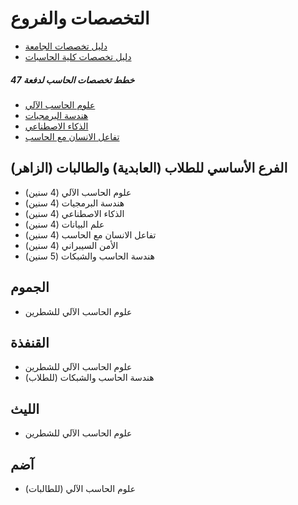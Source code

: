 # التخصصات والفروع

- [دليل تخصصات الجامعة](/pdf/%D8%AF%D9%84%D9%8A%D9%84-%D8%A7%D9%84%D8%AA%D8%AE%D8%B5%D8%B5%D8%A7%D8%AA-1447.pdf)
- [دليل تخصصات كلية الحاسبات](https://uqucc-majors.sb.sa)

##### خطط تخصصات الحاسب لدفعة 47

- [علوم الحاسب الآلي](https://uqucc-majors.sb.sa/cs#%D8%A7%D9%84%D8%AE%D8%B7%D8%A9-%D8%A7%D9%84%D8%AC%D8%AF%D9%8A%D8%AF%D8%A9-%D9%84%D8%AF%D9%81%D8%B9%D8%A9-47)
- [هندسة البرمجيات](https://uqucc-majors.sb.sa/se#%D8%A7%D9%84%D8%AE%D8%B7%D8%A9-%D8%A7%D9%84%D8%AC%D8%AF%D9%8A%D8%AF%D8%A9-%D9%84%D8%AF%D9%81%D8%B9%D8%A9-47)
- [الذكاء الاصطناعي](https://uqucc-majors.sb.sa/ai#%D8%A7%D9%84%D8%AE%D8%B7%D8%A9-%D8%A7%D9%84%D8%AC%D8%AF%D9%8A%D8%AF%D8%A9-%D9%84%D8%AF%D9%81%D8%B9%D8%A9-47)
- [تفاعل الانسان مع الحاسب](https://uqucc-majors.sb.sa/hci#%D8%A7%D9%84%D8%AE%D8%B7%D8%A9-%D8%A7%D9%84%D8%AC%D8%AF%D9%8A%D8%AF%D8%A9-%D9%84%D8%AF%D9%81%D8%B9%D8%A9-47)

<!-- - [الأمن السيبراني](https://uqucc-majors.sb.sa/sec#الخطة-الجديدة-لدفعة-47) -->

<!-- - [هندسة الحاسب والشبكات](https://uqucc-majors.sb.sa/ce#الخطة-الجديدة-لدفعة-47) -->

<!-- - [علم البيانات](https://uqucc-majors.sb.sa/ds#الخطة-الجديدة-لدفعة-47) -->

## الفرع الأساسي للطلاب (العابدية) والطالبات (الزاهر)

- علوم الحاسب الآلي (4 سنين)
- هندسة البرمجيات (4 سنين)
- الذكاء الاصطناعي (4 سنين)
- علم البيانات (4 سنين)
- تفاعل الانسان مع الحاسب (4 سنين)
- الأمن السيبراني (4 سنين)
- هندسة الحاسب والشبكات (5 سنين)

## الجموم

- علوم الحاسب الآلي للشطرين

## القنفذة

- علوم الحاسب الآلي للشطرين
- هندسة الحاسب والشبكات (للطلاب)

## الليث

- علوم الحاسب الآلي للشطرين

## آضم

- علوم الحاسب الآلي (للطالبات)
